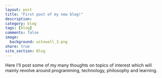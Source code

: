 ```yaml
---
layout: post
title: "First post of my new blog!"
description:
category: blog
tags: [blog]
comments: false
image:
  background: witewall_3.png
share: true
site_section: Blog
---
```


Here I'll post some of my many thoughts on topics of interest which will mainly revolve around programming, technology, philosophy and learning.
